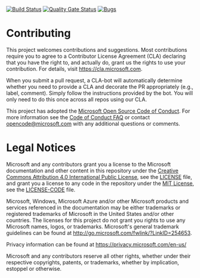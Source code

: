 [![Build Status](https://dev.azure.com/Alexdevops0129/Space-game-web-Pipeline/_apis/build/status/nsnqhq.mslearn-tailspin-spacegame-web?branchName=master)](https://dev.azure.com/Alexdevops0129/Space-game-web-Pipeline/_build/latest?definitionId=25&branchName=master)
[![Quality Gate Status](https://sonarcloud.io/api/project_badges/measure?project=space-game-web-13372&metric=alert_status)](https://sonarcloud.io/dashboard?id=space-game-web-13372)
[![Bugs](https://sonarcloud.io/api/project_badges/measure?project=space-game-web-13372&metric=bugs)](https://sonarcloud.io/dashboard?id=space-game-web-13372)

# Contributing

This project welcomes contributions and suggestions.  Most contributions require you to agree to a
Contributor License Agreement (CLA) declaring that you have the right to, and actually do, grant us
the rights to use your contribution. For details, visit https://cla.microsoft.com.

When you submit a pull request, a CLA-bot will automatically determine whether you need to provide
a CLA and decorate the PR appropriately (e.g., label, comment). Simply follow the instructions
provided by the bot. You will only need to do this once across all repos using our CLA.

This project has adopted the [Microsoft Open Source Code of Conduct](https://opensource.microsoft.com/codeofconduct/).
For more information see the [Code of Conduct FAQ](https://opensource.microsoft.com/codeofconduct/faq/) or
contact [opencode@microsoft.com](mailto:opencode@microsoft.com) with any additional questions or comments.

# Legal Notices

Microsoft and any contributors grant you a license to the Microsoft documentation and other content
in this repository under the [Creative Commons Attribution 4.0 International Public License](https://creativecommons.org/licenses/by/4.0/legalcode),
see the [LICENSE](LICENSE) file, and grant you a license to any code in the repository under the [MIT License](https://opensource.org/licenses/MIT), see the
[LICENSE-CODE](LICENSE-CODE) file.

Microsoft, Windows, Microsoft Azure and/or other Microsoft products and services referenced in the documentation
may be either trademarks or registered trademarks of Microsoft in the United States and/or other countries.
The licenses for this project do not grant you rights to use any Microsoft names, logos, or trademarks.
Microsoft's general trademark guidelines can be found at http://go.microsoft.com/fwlink/?LinkID=254653.

Privacy information can be found at https://privacy.microsoft.com/en-us/

Microsoft and any contributors reserve all other rights, whether under their respective copyrights, patents,
or trademarks, whether by implication, estoppel or otherwise.
